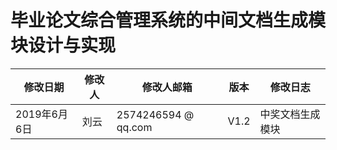 # 毕业论文综合管理系统的中间文档生成模块设计与实现


|修改日期|修改人|修改人邮箱|版本|修改日志|
|---|---|---|---|---|
| 2019年6月6日|刘云| 2574246594 @ qq.com | V1.2 |中奖文档生成模块|

